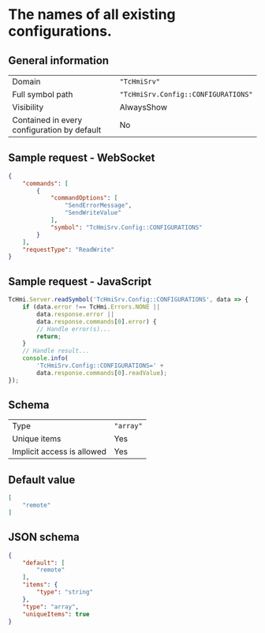 # The names of all existing configurations.

## General information

|  |  |
| - | - |
| Domain | `"TcHmiSrv"` |
| Full symbol path | `"TcHmiSrv.Config::CONFIGURATIONS"` |
| Visibility | AlwaysShow |
| Contained in every configuration by default | No |

## Sample request - WebSocket

```json
{
    "commands": [
        {
            "commandOptions": [
                "SendErrorMessage",
                "SendWriteValue"
            ],
            "symbol": "TcHmiSrv.Config::CONFIGURATIONS"
        }
    ],
    "requestType": "ReadWrite"
}
```

## Sample request - JavaScript

```javascript
TcHmi.Server.readSymbol('TcHmiSrv.Config::CONFIGURATIONS', data => {
    if (data.error !== TcHmi.Errors.NONE ||
        data.response.error ||
        data.response.commands[0].error) {
        // Handle error(s)...
        return;
    }
    // Handle result...
    console.info(
        'TcHmiSrv.Config::CONFIGURATIONS=' +
        data.response.commands[0].readValue);
});
```

## Schema

|  |  |
| - | - |
| Type | `"array"` |
| Unique items | Yes |
| Implicit access is allowed | Yes |

## Default value

```json
[
    "remote"
]
```

## JSON schema

```json
{
    "default": [
        "remote"
    ],
    "items": {
        "type": "string"
    },
    "type": "array",
    "uniqueItems": true
}
```
